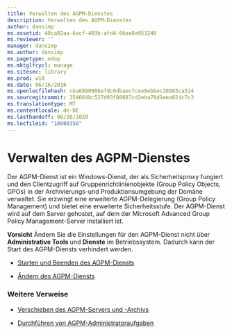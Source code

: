 ```yaml
---
title: Verwalten des AGPM-Dienstes
description: Verwalten des AGPM-Dienstes
author: dansimp
ms.assetid: 48ca02aa-6acf-403b-afd4-66ae8a953246
ms.reviewer: ''
manager: dansimp
ms.author: dansimp
ms.pagetype: mdop
ms.mktglfcycl: manage
ms.sitesec: library
ms.prod: w10
ms.date: 06/16/2016
ms.openlocfilehash: cba6890986efdc6dbaec7cee8ebbec38903ca524
ms.sourcegitcommit: 354664bc527d93f80687cd2eba70d1eea024c7c3
ms.translationtype: MT
ms.contentlocale: de-DE
ms.lasthandoff: 06/26/2020
ms.locfileid: "10808356"
---
```

# Verwalten des AGPM-Dienstes


Der AGPM-Dienst ist ein Windows-Dienst, der als Sicherheitsproxy fungiert und den Clientzugriff auf Gruppenrichtlinienobjekte (Group Policy Objects, GPOs) in der Archivierungs-und Produktionsumgebung der Domäne verwaltet. Sie erzwingt eine erweiterte AGPM-Delegierung (Group Policy Management) und bietet eine erweiterte Sicherheitsstufe. Der AGPM-Dienst wird auf dem Server gehostet, auf dem der Microsoft Advanced Group Policy Management-Server installiert ist.

**Vorsicht**  Ändern Sie die Einstellungen für den AGPM-Dienst nicht über **Administrative Tools** und **Dienste** im Betriebssystem. Dadurch kann der Start des AGPM-Diensts verhindert werden.

 

-   [Starten und Beenden des AGPM-Diensts](start-and-stop-the-agpm-service-agpm40.md)

-   [Ändern des AGPM-Diensts](modify-the-agpm-service-agpm40.md)

### Weitere Verweise

-   [Verschieben des AGPM-Servers und -Archivs](move-the-agpm-server-and-the-archive-agpm40.md)

-   [Durchführen von AGPM-Administratoraufgaben](performing-agpm-administrator-tasks-agpm40.md)

 

 





